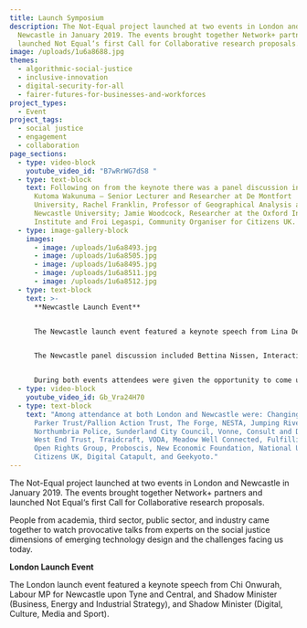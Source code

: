 ```yaml
---
title: Launch Symposium
description: The Not-Equal project launched at two events in London and
  Newcastle in January 2019. The events brought together Network+ partners and
  launched Not Equal‘s first Call for Collaborative research proposals.
image: /uploads/1u6a8688.jpg
themes:
  - algorithmic-social-justice
  - inclusive-innovation
  - digital-security-for-all
  - fairer-futures-for-businesses-and-workforces
project_types:
  - Event
project_tags:
  - social justice
  - engagement
  - collaboration
page_sections:
  - type: video-block
    youtube_video_id: "B7wRrWG7dS8 "
  - type: text-block
    text: Following on from the keynote there was a panel discussion including
      Kutoma Wakunuma – Senior Lecturer and Researcher at De Montfort
      University, Rachel Franklin, Professor of Geographical Analysis at
      Newcastle University; Jamie Woodcock, Researcher at the Oxford Internet
      Institute and Froi Legaspi, Community Organiser for Citizens UK.
  - type: image-gallery-block
    images:
      - image: /uploads/1u6a8493.jpg
      - image: /uploads/1u6a8505.jpg
      - image: /uploads/1u6a8495.jpg
      - image: /uploads/1u6a8511.jpg
      - image: /uploads/1u6a8512.jpg
  - type: text-block
    text: >-
      **Newcastle Launch Event** 


      The Newcastle launch event featured a keynote speech from Lina Dencik, co-founder of the Data Justice Lab at Cardiff University on advancing social justice in an age of datafication.


      The Newcastle panel discussion included Bettina Nissen, Interaction Design Lecturer at the Edinburgh University; Matt Stokes, Senior Researcher at NESTA and Karen Wood, Parker Trust. 


      During both events attendees were given the opportunity to come up with challenges to propose to the network, and generate ideas for expressions of interest for the call for proposals.
  - type: video-block
    youtube_video_id: Gb_Vra24H70
  - type: text-block
    text: "Among attendance at both London and Newcastle were: Changing Lives,
      Parker Trust/Pallion Action Trust, The Forge, NESTA, Jumping Rivers,
      Northumbria Police, Sunderland City Council, Vonne, Consult and Design,
      West End Trust, Traidcraft, VODA, Meadow Well Connected, Fulfilling Lives,
      Open Rights Group, Proboscis, New Economic Foundation, National Ugly Mugs,
      Citizens UK, Digital Catapult, and Geekyoto."
---
```

The Not-Equal project launched at two events in London and Newcastle in January 2019. The events brought together Network+ partners and launched Not Equal‘s first Call for Collaborative research proposals.

People from academia, third sector, public sector, and industry came together to watch provocative talks from experts on the social justice dimensions of emerging technology design and the challenges facing us today. 

**London Launch Event** 

The London launch event featured a keynote speech from Chi Onwurah, Labour MP for Newcastle upon Tyne and Central, and Shadow Minister (Business, Energy and Industrial Strategy), and Shadow Minister (Digital, Culture, Media and Sport).